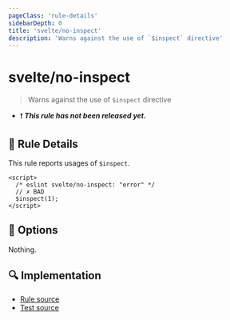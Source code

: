 ```yaml
---
pageClass: 'rule-details'
sidebarDepth: 0
title: 'svelte/no-inspect'
description: 'Warns against the use of `$inspect` directive'
---
```


# svelte/no-inspect

> Warns against the use of `$inspect` directive

- :exclamation: <badge text="This rule has not been released yet." vertical="middle" type="error"> **_This rule has not been released yet._** </badge>

## :book: Rule Details

This rule reports usages of `$inspect`.

<ESLintCodeBlock>

<!--eslint-skip-->

```svelte
<script>
  /* eslint svelte/no-inspect: "error" */
  // ✗ BAD
  $inspect(1);
</script>
```

</ESLintCodeBlock>

## :wrench: Options

Nothing.

## :mag: Implementation

- [Rule source](https://github.com/sveltejs/eslint-plugin-svelte/blob/main/packages/eslint-plugin-svelte/src/rules/no-inspect.ts)
- [Test source](https://github.com/sveltejs/eslint-plugin-svelte/blob/main/packages/eslint-plugin-svelte/tests/src/rules/no-inspect.ts)
